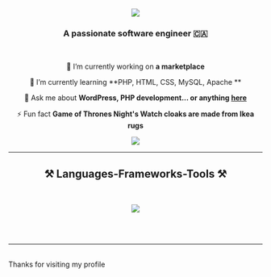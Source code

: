 <h1 align="center">
    <img src="https://readme-typing-svg.herokuapp.com/?font=Righteous&size=35&center=true&vCenter=true&width=500&height=70&duration=4000&lines=Hi+There!+👋;+I'm+Cyril+Thomas!;" />
</h1>

<h3 align="center">A passionate software engineer 🇨🇦</h3>

<br/>

<div align="center">
 
 🔭 I’m currently working on **a marketplace**
 
 🌱 I’m currently learning **PHP, HTML, CSS, MySQL, Apache **

💬 Ask me about **WordPress, PHP development... or anything [here](https://github.com/CyrilThomas-Cyber/CyrilThomas-Cyber/issues)**

⚡ Fun fact **Game of Thrones Night's Watch cloaks are made from Ikea rugs**

 </div>
<div align="center"> 
  <a href="mailto:cyril4673@gmail.com">
    <img src="https://img.shields.io/badge/Gmail-333333?style=for-the-badge&logo=gmail&logoColor=red" />
  </a>
</div>

 <hr/>
 
<h2 align="center">⚒️ Languages-Frameworks-Tools ⚒️</h2>
<br/>
<p align="center">
 <img src="https://skillicons.dev/icons?i=py,html,css,git,mysql,figma,vscode,aws,blender,discord,ai,ps,wordpress" />
  <br>
 </p><br>
<br/>
<hr/>
<br/>
Thanks for visiting my profile
